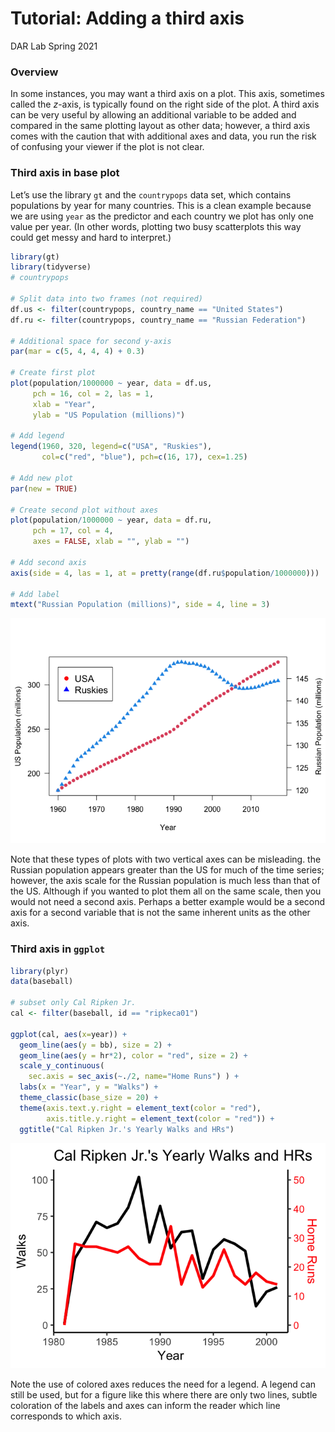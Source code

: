 Tutorial: Adding a third axis
================
DAR Lab
Spring 2021

### Overview

In some instances, you may want a third axis on a plot. This axis,
sometimes called the *z*-axis, is typically found on the right side of
the plot. A third axis can be very useful by allowing an additional
variable to be added and compared in the same plotting layout as other
data; however, a third axis comes with the caution that with additional
axes and data, you run the risk of confusing your viewer if the plot is
not clear.

### Third axis in base plot

Let’s use the library `gt` and the `countrypops` data set, which
contains populations by year for many countries. This is a clean example
because we are using `year` as the predictor and each country we plot
has only one value per year. (In other words, plotting two busy
scatterplots this way could get messy and hard to interpret.)

``` r
library(gt)
library(tidyverse)
# countrypops

# Split data into two frames (not required)
df.us <- filter(countrypops, country_name == "United States")
df.ru <- filter(countrypops, country_name == "Russian Federation")

# Additional space for second y-axis
par(mar = c(5, 4, 4, 4) + 0.3)  

# Create first plot
plot(population/1000000 ~ year, data = df.us, 
     pch = 16, col = 2, las = 1,
     xlab = "Year",
     ylab = "US Population (millions)")      

# Add legend
legend(1960, 320, legend=c("USA", "Ruskies"),
       col=c("red", "blue"), pch=c(16, 17), cex=1.25)

# Add new plot
par(new = TRUE)  

# Create second plot without axes
plot(population/1000000 ~ year, data = df.ru, 
     pch = 17, col = 4, 
     axes = FALSE, xlab = "", ylab = "")

# Add second axis
axis(side = 4, las = 1, at = pretty(range(df.ru$population/1000000)))   

# Add label
mtext("Russian Population (millions)", side = 4, line = 3) 
```

![](Third_Axis_files/figure-gfm/unnamed-chunk-1-1.png)<!-- -->

Note that these types of plots with two vertical axes can be misleading.
the Russian population appears greater than the US for much of the time
series; however, the axis scale for the Russian population is much less
than that of the US. Although if you wanted to plot them all on the same
scale, then you would not need a second axis. Perhaps a better example
would be a second axis for a second variable that is not the same
inherent units as the other axis.

### Third axis in `ggplot`

``` r
library(plyr)
data(baseball)

# subset only Cal Ripken Jr.
cal <- filter(baseball, id == "ripkeca01")

ggplot(cal, aes(x=year)) +
  geom_line(aes(y = bb), size = 2) +
  geom_line(aes(y = hr*2), color = "red", size = 2) +
  scale_y_continuous(
    sec.axis = sec_axis(~./2, name="Home Runs") ) +
  labs(x = "Year", y = "Walks") +
  theme_classic(base_size = 20) +
  theme(axis.text.y.right = element_text(color = "red"),
        axis.title.y.right = element_text(color = "red")) +
  ggtitle("Cal Ripken Jr.'s Yearly Walks and HRs")
```

![](Third_Axis_files/figure-gfm/unnamed-chunk-2-1.png)<!-- -->

Note the use of colored axes reduces the need for a legend. A legend can
still be used, but for a figure like this where there are only two
lines, subtle coloration of the labels and axes can inform the reader
which line corresponds to which axis.
